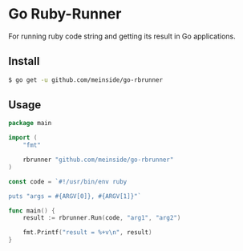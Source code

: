 # Go Ruby-Runner

For running ruby code string and getting its result in Go applications.

## Install

```bash
$ go get -u github.com/meinside/go-rbrunner
```

## Usage

```go
package main

import (
	"fmt"

	rbrunner "github.com/meinside/go-rbrunner"
)

const code = `#!/usr/bin/env ruby

puts "args = #{ARGV[0]}, #{ARGV[1]}"`

func main() {
	result := rbrunner.Run(code, "arg1", "arg2")

	fmt.Printf("result = %+v\n", result)
}
```
